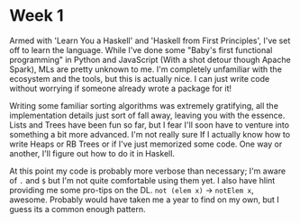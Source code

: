 # Week 1

Armed with 'Learn You a Haskell' and 'Haskell from First Principles', I've set
off to learn the language.  While I've done some "Baby's first functional programming"
in Python and JavaScript (With a shot detour though Apache Spark), MLs are
pretty unknown to me. I'm completely unfamiliar with the ecosystem and the tools,
but this is actually nice. I can just write code without worrying if someone
already wrote a package for it!

Writing some familiar sorting algorithms was extremely gratifying, all the
implementation details just sort of fall away, leaving you with the essence.  
Lists and Trees have been fun so far, but I fear I'll soon have to venture into
something a bit more advanced.  I'm not really sure If I actually know how to
write Heaps or RB Trees or if I've just memorized some code.  One way or another,
I'll figure out how to do it in Haskell.

At this point my code is probably more verbose than necessary; I'm aware of
`.` and `$` but I'm not quite comfortable using them yet.  I also have hlint
providing me some pro-tips on the DL.  `not (elem x)` -> `notElem x`, awesome.
Probably would have taken me a year to find on my own, but I guess its a common
enough pattern.
